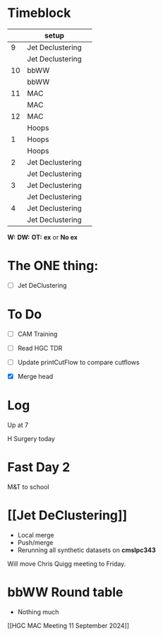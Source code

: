 # Timeblock

|     | setup            |     |
| --- | ---------------- | --- |
| 9   | Jet Declustering |     |
|     | Jet Declustering |     |
| 10  | bbWW             |     |
|     | bbWW             |     |
| 11  | MAC              |     |
|     | MAC              |     |
| 12  | MAC              |     |
|     | Hoops            |     |
| 1   | Hoops            |     |
|     | Hoops            |     |
| 2   | Jet Declustering |     |
|     | Jet Declustering |     |
| 3   | Jet Declustering |     |
|     | Jet Declustering |     |
| 4   | Jet Declustering |     |
|     | Jet Declustering |     |

**W:**
**DW:**
**OT:**
**ex** or **No ex**

# The ONE thing: 
- [ ] Jet DeClustering


# To Do
- [ ] CAM Training
- [ ] Read HGC TDR
- [ ] Update printCutFlow to compare cutflows
- [x] Merge head



# Log

Up at 7 

H Surgery today 

# Fast Day 2

M&T to school

# [[Jet DeClustering]]
- Local merge
- Push/merge
- Rerunning all synthetic datasets on **cmslpc343**

Will move Chris Quigg meeting to Friday.

# bbWW Round table
- Nothing much

[[HGC MAC Meeting 11 September 2024]]